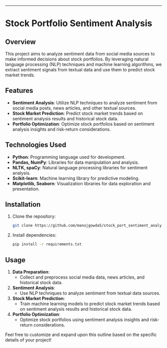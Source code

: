 

---

# Stock Portfolio Sentiment Analysis

## Overview
This project aims to analyze sentiment data from social media sources to make informed decisions about stock portfolios. By leveraging natural language processing (NLP) techniques and machine learning algorithms, we extract sentiment signals from textual data and use them to predict stock market trends.

## Features
- **Sentiment Analysis**: Utilize NLP techniques to analyze sentiment from social media posts, news articles, and other textual sources.
- **Stock Market Prediction**: Predict stock market trends based on sentiment analysis results and historical stock data.
- **Portfolio Optimization**: Optimize stock portfolios based on sentiment analysis insights and risk-return considerations.

## Technologies Used
- **Python**: Programming language used for development.
- **Pandas, NumPy**: Libraries for data manipulation and analysis.
- **NLTK, spaCy**: Natural language processing libraries for sentiment analysis.
- **Scikit-learn**: Machine learning library for predictive modeling.
- **Matplotlib, Seaborn**: Visualization libraries for data exploration and presentation.

## Installation
1. Clone the repository:
   ```bash
   git clone https://github.com/manojgowda5/stock_port_sentiment_analysis.git
   ```
2. Install dependencies:
   ```bash
   pip install -r requirements.txt
   ```

## Usage
1. **Data Preparation**:
   - Collect and preprocess social media data, news articles, and historical stock data.
2. **Sentiment Analysis**:
   - Use NLP techniques to analyze sentiment from textual data sources.
3. **Stock Market Prediction**:
   - Train machine learning models to predict stock market trends based on sentiment analysis results and historical stock data.
4. **Portfolio Optimization**:
   - Optimize stock portfolios using sentiment analysis insights and risk-return considerations.




Feel free to customize and expand upon this outline based on the specific details of your project!
